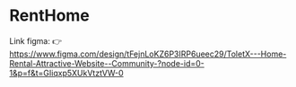 # RentHome

Link figma: 👉 https://www.figma.com/design/tFejnLoKZ6P3IRP6ueec29/ToletX---Home-Rental-Attractive-Website--Community-?node-id=0-1&p=f&t=GIiqxp5XUkVtztVW-0
